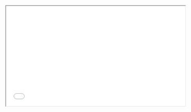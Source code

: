 <iframe width="560" height="315" src="webcars-websiteFeitocomoClipchamp-ezgif.com-video-to-gif-converter.gif"></iframe>
